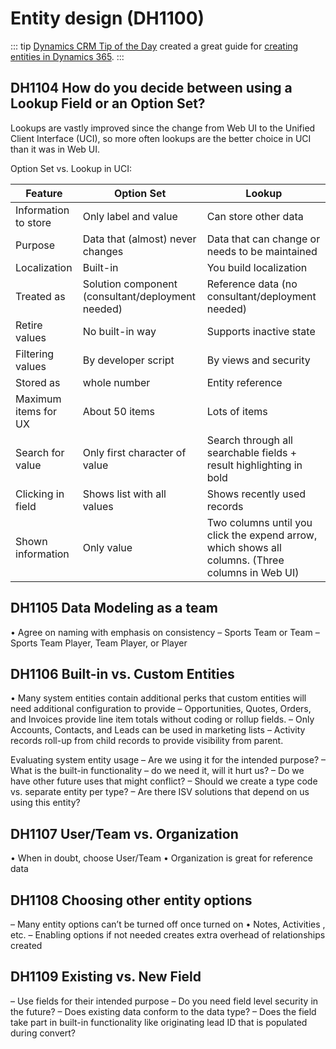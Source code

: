 # Entity design (DH1100)

::: tip
[Dynamics CRM Tip of the Day](https://crmtipoftheday.com/) created a great guide for [creating entities in Dynamics 365](https://crmtipoftheday.com/wp-content/uploads/2016/05/entity.pdf).
:::

## DH1104 How do you decide between using a Lookup Field or an Option Set?

Lookups are vastly improved since the change from Web UI to the Unified Client Interface (UCI), so more often lookups are the better choice in UCI than it was in Web UI.

Option Set vs. Lookup in UCI:

|Feature             |Option Set                       |Lookup                        |
|--------------------|---------------------------------|------------------------------|
|Information to store|Only label and value             |Can store other data |
|Purpose             |Data that (almost) never changes |Data that can change or needs to be maintained |
|Localization        |Built-in                         |You build localization |
|Treated as          |Solution component (consultant/deployment needed) |Reference data (no consultant/deployment needed) |
|Retire values       |No built-in way                  |Supports inactive state |
|Filtering values    |By developer script              |By views and security |
|Stored as           |whole number                     |Entity reference |
|Maximum items for UX|About 50 items                   |Lots of items |
|Search for value    |Only first character of value    |Search through all searchable fields + result highlighting in bold |
|Clicking in field   |Shows list with all values       |Shows recently used records |
|Shown information   |Only value                       |Two columns until you click the expend arrow, which shows all columns. (Three columns in Web UI) |

## DH1105 Data Modeling as a team
• Agree on naming with emphasis on consistency
– Sports Team or Team
– Sports Team Player, Team Player, or Player

## DH1106 Built-in vs. Custom Entities
• Many system entities contain additional perks that custom
entities will need additional configuration to provide
– Opportunities, Quotes, Orders, and Invoices provide line
item totals without coding or rollup fields.
– Only Accounts, Contacts, and Leads can be used in
marketing lists
– Activity records roll-up from child records to provide
visibility from parent. 

Evaluating system entity usage
– Are we using it for the intended purpose?
– What is the built-in functionality – do we need it, will it
hurt us?
– Do we have other future uses that might conflict?
– Should we create a type code vs. separate entity per type?
– Are there ISV solutions that depend on us using this
entity?

## DH1107 User/Team vs. Organization
• When in doubt, choose User/Team
• Organization is great for reference data

## DH1108 Choosing other entity options
– Many entity options can’t be turned off once turned on
• Notes, Activities , etc.
– Enabling options if not needed creates extra overhead of relationships created

## DH1109 Existing vs. New Field
– Use fields for their intended purpose
– Do you need field level security in the future?
– Does existing data conform to the data type?
– Does the field take part in built-in functionality like originating lead ID that is populated during convert?